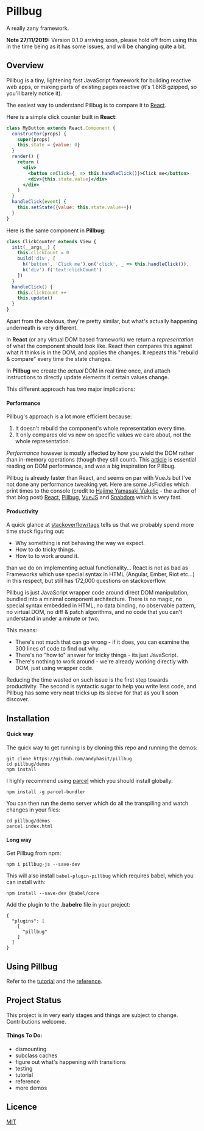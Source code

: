 # Pillbug

A really zany framework.

**Note 27/11/2019:** Version 0.1.0 arriving soon, please hold off from using this in the time being as it has some issues, and will be changing quite a bit.

## Overview

Pillbug is a tiny, lightening fast JavaScript framework for building reactive web apps, or making parts of existing pages reactive (it's 1.8KB gzipped, so you'll barely notice it).

The easiest way to understand Pillbug is to compare it to [React](https://reactjs.org/). 

Here is a simple click counter built in **React**:

```jsx
class MyButton extends React.Component {
  constructor(props) {
    super(props)
    this.state = {value: 0}
  }
  render() {
    return (
      <div>
        <button onClick={_ => this.handleClick()}>Click me</button>
        <div>{this.state.value}</div>
      </div>
    )
  }
  handleClick(event) {
    this.setState({value: this.state.value++})
  }
}
```

Here is the same component in **Pillbug**:

```javascript
class ClickCounter extends View {
  init(__args__) {
    this.clickCount = 0
    build('div', [
      h('button', 'Click me').on('click', _ => this.handleClick()),
      h('div').f('text:clickCount')
    ])
  }
  handleClick() {
    this.clickCount ++
    this.update()
  }
}
```

Apart from the obvious, they're pretty similar, but what's actually happening underneath is very different.

In **React** (or any virtual DOM based framework) we return a *representation* of what the component should look like. React then compares this against what it thinks is in the DOM, and applies the changes. It repeats this "rebuild & compare" every time the state changes.

In **Pillbug** we create the *actual* DOM in real time once, and attach instructions to directly update elements if certain values change.

This different approach has two major implications:

#### Performance

Pillbug's approach is a lot more efficient because:

1. It doesn't rebuild the component's whole representation every time.
2. It only compares old vs new on specific values we care about, not the whole representation.

*Performance* however is mostly affected by how you wield the DOM rather than in-memory operations (though they still count). This [article](https://codeburst.io/taming-huge-collections-of-dom-nodes-bebafdba332) is essential reading on DOM performance, and was a big inspiration for Pillbug.

Pillbug is already faster than React, and seems on par with VueJs but I've not done any performance tweaking yet. Here are some JsFiddles which print times to the console (credit to [Hajime Yamasaki Vukelic](https://jsfiddle.net/user/foxbunny/fiddles/) - the author of that blog post) [React](https://jsfiddle.net/foxbunny/bymv8jdk/), [Pillbug](https://jsfiddle.net/whg8jxnq/7/), [VueJS](https://jsfiddle.net/foxbunny/yju7szzs/) and [Snabdom](https://jsfiddle.net/foxbunny/7Ldhugqg/) which is very fast.

#### Productivity

A quick glance at [stackoverflow/tags](https://stackoverflow.com/tags?) tells us that we probably spend more time stuck figuring out:

- Why something is not behaving the way we expect.
- How to do tricky things.
- How to to work around it.

than we do on implementing actual functionality... React is not as bad as Frameworks which use special syntax in HTML (Angular, Ember, Riot etc...) in this respect, but still has 172,000 questions on stackoverflow.

Pillbug is just JavaScript wrapper code around direct DOM manipulation, bundled into a minimal component architecture. There is no magic, no special syntax embedded in HTML, no data binding, no observable pattern, no virtual DOM, no diff & patch algorithms, and no code that you can't understand in under a minute or two.

This means:

- There's not much that can go wrong - if it does, you can examine the 300 lines of code to find out why.
- There's no "how to" answer for tricky things - its just JavaScript.
- There's nothing to work around - we're already working directly with DOM, just using wrapper code.

Reducing the time wasted on such issue is the first step towards productivity. The second is syntactic sugar to help you write less code, and Pillbug has some very neat tricks up its sleeve for that as you'll soon discover.

## Installation

#### Quick way

The quick way to get running is by cloning this repo and running the demos:

```
git clone https://github.com/andyhasit/pillbug
cd pillbug/demos
npm install
```

I highly recommend using [parcel](https://parceljs.org/) which you should install globally:

```
npm install -g parcel-bundler
```

You can then run the demo server which do all the transpiling and watch changes in your files:

```
cd pillbug/demos
parcel index.html
```

#### Long way

Get Pillbug from npm:

```
npm i pillbug-js --save-dev
```

This will also install `babel-plugin-pillbug` which requires babel, which you can install with:

```
npm install --save-dev @babel/core
```

Add the plugin to the **.babelrc** file in your project:

```
{
  "plugins": [
    [
      "pillbug"
    ]
  ]
}
```

## Using Pillbug

Refer to the [tutorial](./Tutorial.md) and the [reference](./Reference.md).

## Project Status

This project is in very early stages and things are subject to change. Contributions welcome.

#### Things To Do:

 - dismounting 
 - subclass caches
 - figure out what's happening with transitions
 - testing
 - tutorial
 - reference
 - more demos


## Licence

[MIT](https://opensource.org/licenses/MIT)

